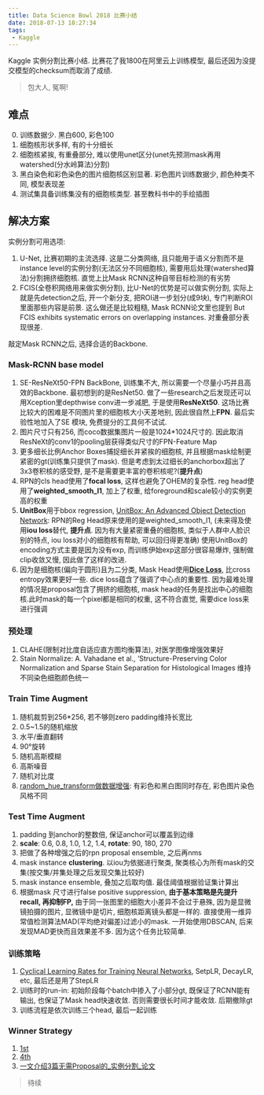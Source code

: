 ```yaml
---
title: Data Science Bowl 2018 比赛小结
date: 2018-07-13 18:27:34
tags:
 - Kaggle
---
```


Kaggle 实例分割比赛小结. 比赛花了我1800在阿里云上训练模型, 最后还因为没提交模型的checksum而取消了成绩.
> 包大人, 冤啊!

<!--more-->

## 难点
0. 训练数据少. 黑白600, 彩色100
1. 细胞核形状多样, 有的十分细长
2. 细胞核紧挨, 有重叠部分, 难以使用unet区分(unet先预测mask再用watershed(分水岭算法)分割)
3. 黑白染色和彩色染色的图片细胞核区别显著. 彩色图片训练数据少, 颜色种类不同, 模型表现差
4. 测试集具备训练集没有的细胞核类型. 甚至教科书中的手绘插图

## 解决方案
实例分割可用选项:
1. U-Net, 比赛初期的主流选择. 这是二分类网络, 且只能用于语义分割而不是instance level的实例分割(无法区分不同细胞核), 需要用后处理(watershed算法)分割拥挤细胞核. 直觉上比Mask RCNN这种自带目标检测的有劣势
2. FCIS(全卷积网络用来做实例分割), 比U-Net的优势是可以做实例分割, 实际上就是先detection之后, 开一个新分支, 把ROI进一步划分(成9块), 专门判断ROI里面那些内容是前景. 这么做还是比较粗糙, Mask RCNN论文里也提到 But FCIS exhibits systematic errors on overlapping instances. 对重叠部分表现很差.

敲定Mask RCNN之后, 选择合适的Backbone.

### Mask-RCNN base model
1. SE-ResNeXt50-FPN BackBone, 训练集不大, 所以需要一个尽量小巧并且高效的Backbone. 最初想到的是ResNet50. 做了一些research之后发现还可以用Xception里depthwise conv进一步减肥, 于是使用**ResNeXt50**. 这场比赛比较大的困难是不同图片里的细胞核大小天差地别, 因此很自然上**FPN**. 最后实验性地加入了SE 模块, 免费提分的工具何不试试.
2. 图片尺寸只有256, 而coco数据集图片一般是1024*1024尺寸的. 因此取消ResNeXt的conv1的pooling层获得类似尺寸的FPN-Feature Map
3. 更多细长比例Anchor Boxes捕捉细长并紧挨的细胞核, 并且根据mask绘制更紧密的gt(训练集只提供了mask). 但是考虑到太过细长的anchorbox超出了3x3卷积核的感受野, 是不是需要更丰富的卷积核呢?(**提升点**)  
4. RPN的cls head使用了**focal loss**, 这样也避免了OHEM的复杂性. reg head使用了**weighted_smooth_l1**, 加上了权重, 给foreground和scale较小的实例更高的权重
5. **UnitBox**用于bbox regression, [UnitBox: An Advanced Object Detection Network](https://arxiv.org/abs/1608.01471): RPN的Reg Head原来使用的是weighted_smooth_l1, (未来得及使用**iou loss**替代, **提升点**. 因为有大量紧密重叠的细胞核, 类似于人群中人脸识别的特点, iou loss对小的细胞核有帮助, 可以回归得更准确) 使用UnitBox的encoding方式主要是因为没有exp, 而训练伊始exp这部分很容易爆炸, 强制做clip收敛又慢, 因此做了这样的改进.   
6. 因为是细胞核(偏向于圆形)且为二分类, Mask Head使用[**Dice Loss**](https://dev.to/andys0975/what-is-dice-loss-for-image-segmentation-3p85), 比cross entropy效果更好一些. dice loss蕴含了强调了中心点的重要性. 因为最难处理的情况是proposal包含了拥挤的细胞核, mask head的任务是找出中心的细胞核.此时mask的每一个pixel都是相同的权重, 这不符合直觉, 需要dice loss来进行强调  


### 预处理
1. CLAHE(限制对比度自适应直方图均衡算法), 对医学图像增强效果好
2. Stain Normalize: A. Vahadane et al., ‘Structure-Preserving Color Normalization and Sparse Stain Separation for Histological Images 维持不同染色细胞颜色统一

### Train Time Augment

1. 随机裁剪到256*256, 若不够则zero padding维持长宽比
2. 0.5~1.5的随机缩放
3. 水平/垂直翻转 
4. 90°旋转
5. 随机高斯模糊
6. 高斯噪音
7. 随机对比度
8. [random_hue_transform做数据增强](http://lamda.nju.edu.cn/weixs/project/CNNTricks/CNNTricks.html): 有彩色和黑白图同时存在, 彩色图片染色风格不同  


### Test Time Augment
1. padding 到anchor的整数倍, 保证anchor可以覆盖到边缘
2. **scale**: 0.6, 0.8, 1.0, 1.2, 1.4, **rotate**: 90, 180, 270
3. 把做了各种增强之后的rpn proposal ensemble, 之后再nms
4. mask instance **clustering**. 以iou为依据进行聚类, 聚类核心为所有mask的交集(按交集/并集处理之后发现交集比较好)
5. mask instance ensemble, 叠加之后取均值. 最佳阈值根据验证集计算出
6. 根据mask 尺寸进行false positive suppression, **由于基本策略是先提升recall, 再抑制FP,** 由于同一张图里的细胞大小差异不会过于悬殊, 因为是显微镜拍摄的图片, 显微镜中是切片, 细胞核距离镜头都是一样的. 直接使用一维异常值检测算法MAD(平均绝对偏差)过滤小的mask. 一开始使用DBSCAN, 后来发现MAD更快而且效果差不多. 因为这个任务比较简单. 

### 训练策略
1. [Cyclical Learning Rates for Training Neural Networks](https://arxiv.org/abs/1506.01186), SetpLR, DecayLR, etc, 最后还是用了StepLR  
2. 训练时的run-in: 初始阶段每个batch中掺入了小部分gt, 既保证了RCNN能有输出, 也保证了Mask head快速收敛. 否则需要很长时间才能收敛. 后期撤除gt
3. 训练流程是依次训练三个head, 最后一起训练
  

### Winner Strategy  

1. [1st](https://www.kaggle.com/c/data-science-bowl-2018/discussion/54741)  
2. [4th](https://www.kaggle.com/c/data-science-bowl-2018/discussion/55118)  
3. [一文介绍3篇无需Proposal的_实例分割_论文](https://zhuanlan.zhihu.com/p/35770716)

> 待续
